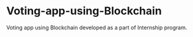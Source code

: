 # Voting-app-using-Blockchain
Voting app using Blockchain developed as a part of Internship program.
